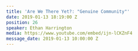 ```yaml
---
title: 'Are We There Yet?: "Genuine Community"'
date: 2019-01-13 18:19:00 Z
position: 26
speaker: Ethan Harrington
media: https://www.youtube.com/embed/ijn-lCKZnF4
message_date: 2019-01-13 10:00:00 Z
---
```


